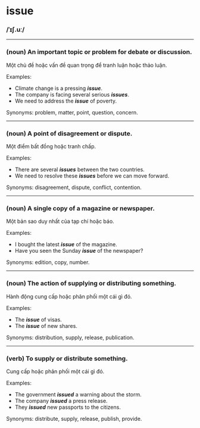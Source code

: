 # issue

### /ˈɪʃ.uː/

---

### (noun) An important topic or problem for debate or discussion.

Một chủ đề hoặc vấn đề quan trọng để tranh luận hoặc thảo luận.

Examples:
- Climate change is a pressing ***issue***.
- The company is facing several serious ***issues***.
- We need to address the ***issue*** of poverty.

Synonyms: problem, matter, point, question, concern.

---

### (noun) A point of disagreement or dispute.

Một điểm bất đồng hoặc tranh chấp.

Examples:
- There are several ***issues*** between the two countries.
- We need to resolve these ***issues*** before we can move forward.

Synonyms: disagreement, dispute, conflict, contention.

---

### (noun) A single copy of a magazine or newspaper.

Một bản sao duy nhất của tạp chí hoặc báo.

Examples:
- I bought the latest ***issue*** of the magazine.
- Have you seen the Sunday ***issue*** of the newspaper?

Synonyms: edition, copy, number.

---

### (noun) The action of supplying or distributing something.

Hành động cung cấp hoặc phân phối một cái gì đó.

Examples:
- The ***issue*** of visas.
- The ***issue*** of new shares.

Synonyms: distribution, supply, release, publication.

---

### (verb) To supply or distribute something.

Cung cấp hoặc phân phối một cái gì đó.

Examples:
- The government ***issued*** a warning about the storm.
- The company ***issued*** a press release.
- They ***issued*** new passports to the citizens.

Synonyms: distribute, supply, release, publish, provide.